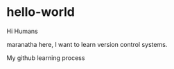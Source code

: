 # hello-world

Hi Humans

maranatha here, I want to learn version control systems. 

My github learning process 
